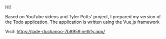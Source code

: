 Hi!

Based on YouTube videos and Tyler Potts' project, I prepared my version of the Todo application.
The application is written using the Vue.js framework

Visit: https://jade-duckanoo-7b8959.netlify.app/
